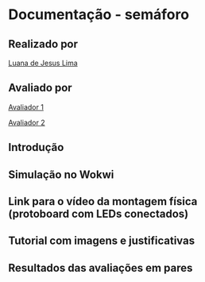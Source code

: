 # Documentação - semáforo
## Realizado por
<a href="https://www.linkedin.com/in/luana-de-jesus-lima/">Luana de Jesus Lima</a> 

## Avaliado por
<a href="">Avaliador 1</a>

<a href="">Avaliador 2</a>

## Introdução

## Simulação no Wokwi

## Link para o vídeo da montagem física (protoboard com LEDs conectados)

## Tutorial com imagens e justificativas

## Resultados das avaliações em pares